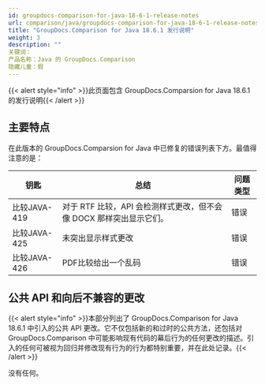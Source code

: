 ```yaml
---
id: groupdocs-comparison-for-java-18-6-1-release-notes
url: comparison/java/groupdocs-comparison-for-java-18-6-1-release-notes
title: "GroupDocs.Comparison for Java 18.6.1 发行说明"
weight: 3
description: ""
关键词：
产品名称：Java 的 GroupDocs.Comparison
隐藏儿童：假
---
```

{{< alert style="info" >}}此页面包含 GroupDocs.Comparsion for Java 18.6.1 的发行说明{{< /alert >}}

## 主要特点

在此版本的 GroupDocs.Comparsion for Java 中已修复的错误列表下方。最值得注意的是：

|钥匙 |总结 |问题类型 |
| --- | --- | --- |
|比较JAVA-419 |对于 RTF 比较，API 会检测样式更改，但不会像 DOCX 那样突出显示它们。 |错误 |
|比较JAVA-425 |未突出显示样式更改 |错误 |
|比较JAVA-426 | PDF比较给出一个乱码|错误 |

## 公共 API 和向后不兼容的更改

{{< alert style="info" >}}本部分列出了 GroupDocs.Comparison for Java 18.6.1 中引入的公共 API 更改。它不仅包括新的和过时的公共方法，还包括对 GroupDocs.Comparison 中可能影响现有代码的幕后行为的任何更改的描述。引入的任何可被视为回归并修改现有行为的行为都特别重要，并在此处记录。{{< /alert >}}

没有任何。

